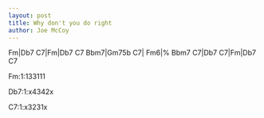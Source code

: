 ```yaml
---
layout: post
title: Why don't you do right
author: Joe McCoy
---
```


<canvas class="chords">Fm|Db7 C7|Fm|Db7 C7
Bbm7|Gm75b C7| Fm6|%
Bbm7 C7|Db7 C7|Fm|Db7 C7</canvas>



<canvas class="diagram">Fm:1:133111</canvas>

<canvas class="diagram">Db7:1:x4342x</canvas>

<canvas class="diagram">C7:1:x3231x</canvas>



